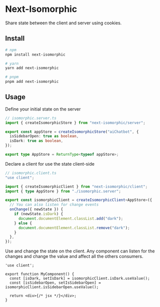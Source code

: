 # Next-Isomorphic

Share state between the client and server using cookies.

## Install

```bash
# npm
npm install next-isomorphic
```

```bash
# yarn
yarn add next-isomorphic
```

```bash
# pnpm
pnpm add next-isomorphic
```

## Usage

Define your initial state on the server

```ts
// isomorphic.server.ts
import { createIsomorphicStore } from "next-isomorphic/server";

export const appStore = createIsomorphicStore("aiChatbot", {
  isSidebarOpen: true as boolean,
  isDark: true as boolean,
});

export type AppStore = ReturnType<typeof appStore>;
```

Declare a client for use the state client-side

```ts
// isomorphic.client.ts
"use client";

import { createIsomorphicClient } from "next-isomorphic/client";
import { type AppStore } from "./isomorphic.server";

export const isomorphicClient = createIsomorphicClient<AppStore>({
  // You can also listen for change events
  onChange({ newState }) {
    if (newState.isDark) {
      document.documentElement.classList.add("dark");
    } else {
      document.documentElement.classList.remove("dark");
    }
  },
});
```

Use and change the state on the client. Any component
can listen for the changes and change the value and affect all the others consumers.

```tsx
'use client';

export function MyComponent() {
  const [isDark, setIsDark] = isomorphicClient.isDark.useValue();
  const [isSidebarOpen, setIsSidebarOpen] = isomorphicClient.isSidebarOpen.useValue();

  return <div>{/* jsx */}</div>;
}
```
